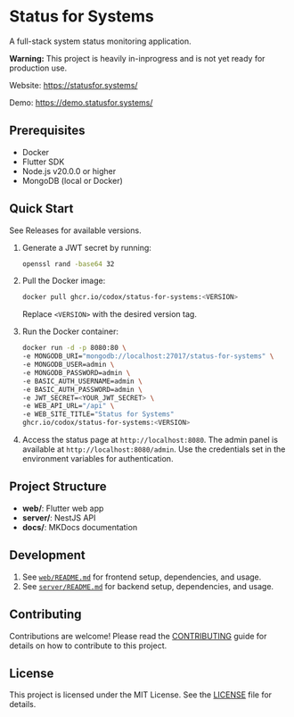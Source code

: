 # Status for Systems

A full-stack system status monitoring application.

**Warning:** This project is heavily in-inprogress and is not yet ready for production use.

Website: https://statusfor.systems/

Demo: https://demo.statusfor.systems/

## Prerequisites
- Docker
- Flutter SDK
- Node.js v20.0.0 or higher
- MongoDB (local or Docker)

## Quick Start

See Releases for available versions.

1. Generate a JWT secret by running:
   ```bash
   openssl rand -base64 32
   ```

2. Pull the Docker image:
   ```bash
   docker pull ghcr.io/codox/status-for-systems:<VERSION>
   ```
   Replace `<VERSION>` with the desired version tag.

3. Run the Docker container:
   ```bash
   docker run -d -p 8080:80 \
   -e MONGODB_URI="mongodb://localhost:27017/status-for-systems" \
   -e MONGODB_USER=admin \
   -e MONGODB_PASSWORD=admin \
   -e BASIC_AUTH_USERNAME=admin \
   -e BASIC_AUTH_PASSWORD=admin \
   -e JWT_SECRET=<YOUR_JWT_SECRET> \
   -e WEB_API_URL="/api" \
   -e WEB_SITE_TITLE="Status for Systems"
   ghcr.io/codox/status-for-systems:<VERSION>
   ```

4. Access the status page at `http://localhost:8080`. The admin panel is available at `http://localhost:8080/admin`. Use the credentials set in the environment variables for authentication.

## Project Structure

- **web/**: Flutter web app
- **server/**: NestJS API
- **docs/**: MKDocs documentation

## Development

1. See [`web/README.md`](./web/README.md) for frontend setup, dependencies, and usage.
2. See [`server/README.md`](./server/README.md) for backend setup, dependencies, and usage.

## Contributing
Contributions are welcome! Please read the [CONTRIBUTING](./CONTRIBUTING.md) guide for details on how to contribute to this project.

## License
This project is licensed under the MIT License. See the [LICENSE](./LICENSE) file for details.